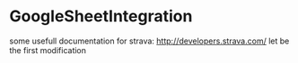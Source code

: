 # GoogleSheetIntegration
some usefull documentation for strava: http://developers.strava.com/
let be the first modification
